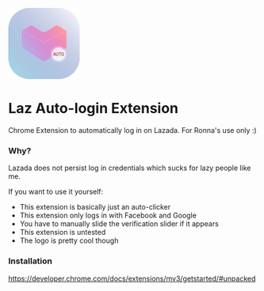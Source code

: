 ![logo](/icon-144x144.png)

# Laz Auto-login Extension

Chrome Extension to automatically log in on Lazada. For Ronna's use only :)

### Why?

Lazada does not persist log in credentials which sucks for lazy people like me.

If you want to use it yourself:

- This extension is basically just an auto-clicker
- This extension only logs in with Facebook and Google
- You have to manually slide the verification slider if it appears
- This extension is untested
- The logo is pretty cool though

### Installation

https://developer.chrome.com/docs/extensions/mv3/getstarted/#unpacked
